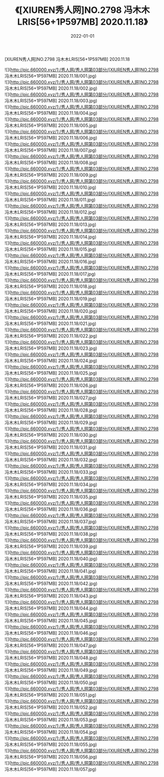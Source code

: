 ﻿---
layout: post
title:  《[XIUREN秀人网]NO.2798 冯木木LRIS[56+1P597MB] 2020.11.18》
date:   2022-01-01
img: http://pic.660000.xyz/1:/秀人网/秀人网第03部分/[XIUREN秀人网]NO.2798 冯木木LRIS[56+1P597MB] 2020.11.18/000.jpg
categories: [美女, 清纯, 唯美]
---

[XIUREN秀人网]NO.2798 冯木木LRIS[56+1P597MB] 2020.11.18

 ![](http://pic.660000.xyz/1:/秀人网/秀人网第03部分/[XIUREN秀人网]NO.2798 冯木木LRIS[56+1P597MB] 2020.11.18/001.jpg) <br>![](http://pic.660000.xyz/1:/秀人网/秀人网第03部分/[XIUREN秀人网]NO.2798 冯木木LRIS[56+1P597MB] 2020.11.18/002.jpg) <br>![](http://pic.660000.xyz/1:/秀人网/秀人网第03部分/[XIUREN秀人网]NO.2798 冯木木LRIS[56+1P597MB] 2020.11.18/003.jpg) <br>![](http://pic.660000.xyz/1:/秀人网/秀人网第03部分/[XIUREN秀人网]NO.2798 冯木木LRIS[56+1P597MB] 2020.11.18/004.jpg) <br>![](http://pic.660000.xyz/1:/秀人网/秀人网第03部分/[XIUREN秀人网]NO.2798 冯木木LRIS[56+1P597MB] 2020.11.18/005.jpg) <br>![](http://pic.660000.xyz/1:/秀人网/秀人网第03部分/[XIUREN秀人网]NO.2798 冯木木LRIS[56+1P597MB] 2020.11.18/006.jpg) <br>![](http://pic.660000.xyz/1:/秀人网/秀人网第03部分/[XIUREN秀人网]NO.2798 冯木木LRIS[56+1P597MB] 2020.11.18/007.jpg) <br>![](http://pic.660000.xyz/1:/秀人网/秀人网第03部分/[XIUREN秀人网]NO.2798 冯木木LRIS[56+1P597MB] 2020.11.18/008.jpg) <br>![](http://pic.660000.xyz/1:/秀人网/秀人网第03部分/[XIUREN秀人网]NO.2798 冯木木LRIS[56+1P597MB] 2020.11.18/009.jpg) <br>![](http://pic.660000.xyz/1:/秀人网/秀人网第03部分/[XIUREN秀人网]NO.2798 冯木木LRIS[56+1P597MB] 2020.11.18/010.jpg) <br>![](http://pic.660000.xyz/1:/秀人网/秀人网第03部分/[XIUREN秀人网]NO.2798 冯木木LRIS[56+1P597MB] 2020.11.18/011.jpg) <br>![](http://pic.660000.xyz/1:/秀人网/秀人网第03部分/[XIUREN秀人网]NO.2798 冯木木LRIS[56+1P597MB] 2020.11.18/012.jpg) <br>![](http://pic.660000.xyz/1:/秀人网/秀人网第03部分/[XIUREN秀人网]NO.2798 冯木木LRIS[56+1P597MB] 2020.11.18/013.jpg) <br>![](http://pic.660000.xyz/1:/秀人网/秀人网第03部分/[XIUREN秀人网]NO.2798 冯木木LRIS[56+1P597MB] 2020.11.18/014.jpg) <br>![](http://pic.660000.xyz/1:/秀人网/秀人网第03部分/[XIUREN秀人网]NO.2798 冯木木LRIS[56+1P597MB] 2020.11.18/015.jpg) <br>![](http://pic.660000.xyz/1:/秀人网/秀人网第03部分/[XIUREN秀人网]NO.2798 冯木木LRIS[56+1P597MB] 2020.11.18/016.jpg) <br>![](http://pic.660000.xyz/1:/秀人网/秀人网第03部分/[XIUREN秀人网]NO.2798 冯木木LRIS[56+1P597MB] 2020.11.18/017.jpg) <br>![](http://pic.660000.xyz/1:/秀人网/秀人网第03部分/[XIUREN秀人网]NO.2798 冯木木LRIS[56+1P597MB] 2020.11.18/018.jpg) <br>![](http://pic.660000.xyz/1:/秀人网/秀人网第03部分/[XIUREN秀人网]NO.2798 冯木木LRIS[56+1P597MB] 2020.11.18/019.jpg) <br>![](http://pic.660000.xyz/1:/秀人网/秀人网第03部分/[XIUREN秀人网]NO.2798 冯木木LRIS[56+1P597MB] 2020.11.18/020.jpg) <br>![](http://pic.660000.xyz/1:/秀人网/秀人网第03部分/[XIUREN秀人网]NO.2798 冯木木LRIS[56+1P597MB] 2020.11.18/021.jpg) <br>![](http://pic.660000.xyz/1:/秀人网/秀人网第03部分/[XIUREN秀人网]NO.2798 冯木木LRIS[56+1P597MB] 2020.11.18/022.jpg) <br>![](http://pic.660000.xyz/1:/秀人网/秀人网第03部分/[XIUREN秀人网]NO.2798 冯木木LRIS[56+1P597MB] 2020.11.18/023.jpg) <br>![](http://pic.660000.xyz/1:/秀人网/秀人网第03部分/[XIUREN秀人网]NO.2798 冯木木LRIS[56+1P597MB] 2020.11.18/024.jpg) <br>![](http://pic.660000.xyz/1:/秀人网/秀人网第03部分/[XIUREN秀人网]NO.2798 冯木木LRIS[56+1P597MB] 2020.11.18/025.jpg) <br>![](http://pic.660000.xyz/1:/秀人网/秀人网第03部分/[XIUREN秀人网]NO.2798 冯木木LRIS[56+1P597MB] 2020.11.18/026.jpg) <br>![](http://pic.660000.xyz/1:/秀人网/秀人网第03部分/[XIUREN秀人网]NO.2798 冯木木LRIS[56+1P597MB] 2020.11.18/027.jpg) <br>![](http://pic.660000.xyz/1:/秀人网/秀人网第03部分/[XIUREN秀人网]NO.2798 冯木木LRIS[56+1P597MB] 2020.11.18/028.jpg) <br>![](http://pic.660000.xyz/1:/秀人网/秀人网第03部分/[XIUREN秀人网]NO.2798 冯木木LRIS[56+1P597MB] 2020.11.18/029.jpg) <br>![](http://pic.660000.xyz/1:/秀人网/秀人网第03部分/[XIUREN秀人网]NO.2798 冯木木LRIS[56+1P597MB] 2020.11.18/030.jpg) <br>![](http://pic.660000.xyz/1:/秀人网/秀人网第03部分/[XIUREN秀人网]NO.2798 冯木木LRIS[56+1P597MB] 2020.11.18/031.jpg) <br>![](http://pic.660000.xyz/1:/秀人网/秀人网第03部分/[XIUREN秀人网]NO.2798 冯木木LRIS[56+1P597MB] 2020.11.18/032.jpg) <br>![](http://pic.660000.xyz/1:/秀人网/秀人网第03部分/[XIUREN秀人网]NO.2798 冯木木LRIS[56+1P597MB] 2020.11.18/033.jpg) <br>![](http://pic.660000.xyz/1:/秀人网/秀人网第03部分/[XIUREN秀人网]NO.2798 冯木木LRIS[56+1P597MB] 2020.11.18/034.jpg) <br>![](http://pic.660000.xyz/1:/秀人网/秀人网第03部分/[XIUREN秀人网]NO.2798 冯木木LRIS[56+1P597MB] 2020.11.18/035.jpg) <br>![](http://pic.660000.xyz/1:/秀人网/秀人网第03部分/[XIUREN秀人网]NO.2798 冯木木LRIS[56+1P597MB] 2020.11.18/036.jpg) <br>![](http://pic.660000.xyz/1:/秀人网/秀人网第03部分/[XIUREN秀人网]NO.2798 冯木木LRIS[56+1P597MB] 2020.11.18/037.jpg) <br>![](http://pic.660000.xyz/1:/秀人网/秀人网第03部分/[XIUREN秀人网]NO.2798 冯木木LRIS[56+1P597MB] 2020.11.18/038.jpg) <br>![](http://pic.660000.xyz/1:/秀人网/秀人网第03部分/[XIUREN秀人网]NO.2798 冯木木LRIS[56+1P597MB] 2020.11.18/039.jpg) <br>![](http://pic.660000.xyz/1:/秀人网/秀人网第03部分/[XIUREN秀人网]NO.2798 冯木木LRIS[56+1P597MB] 2020.11.18/040.jpg) <br>![](http://pic.660000.xyz/1:/秀人网/秀人网第03部分/[XIUREN秀人网]NO.2798 冯木木LRIS[56+1P597MB] 2020.11.18/041.jpg) <br>![](http://pic.660000.xyz/1:/秀人网/秀人网第03部分/[XIUREN秀人网]NO.2798 冯木木LRIS[56+1P597MB] 2020.11.18/042.jpg) <br>![](http://pic.660000.xyz/1:/秀人网/秀人网第03部分/[XIUREN秀人网]NO.2798 冯木木LRIS[56+1P597MB] 2020.11.18/043.jpg) <br>![](http://pic.660000.xyz/1:/秀人网/秀人网第03部分/[XIUREN秀人网]NO.2798 冯木木LRIS[56+1P597MB] 2020.11.18/044.jpg) <br>![](http://pic.660000.xyz/1:/秀人网/秀人网第03部分/[XIUREN秀人网]NO.2798 冯木木LRIS[56+1P597MB] 2020.11.18/045.jpg) <br>![](http://pic.660000.xyz/1:/秀人网/秀人网第03部分/[XIUREN秀人网]NO.2798 冯木木LRIS[56+1P597MB] 2020.11.18/046.jpg) <br>![](http://pic.660000.xyz/1:/秀人网/秀人网第03部分/[XIUREN秀人网]NO.2798 冯木木LRIS[56+1P597MB] 2020.11.18/047.jpg) <br>![](http://pic.660000.xyz/1:/秀人网/秀人网第03部分/[XIUREN秀人网]NO.2798 冯木木LRIS[56+1P597MB] 2020.11.18/048.jpg) <br>![](http://pic.660000.xyz/1:/秀人网/秀人网第03部分/[XIUREN秀人网]NO.2798 冯木木LRIS[56+1P597MB] 2020.11.18/049.jpg) <br>![](http://pic.660000.xyz/1:/秀人网/秀人网第03部分/[XIUREN秀人网]NO.2798 冯木木LRIS[56+1P597MB] 2020.11.18/050.jpg) <br>![](http://pic.660000.xyz/1:/秀人网/秀人网第03部分/[XIUREN秀人网]NO.2798 冯木木LRIS[56+1P597MB] 2020.11.18/051.jpg) <br>![](http://pic.660000.xyz/1:/秀人网/秀人网第03部分/[XIUREN秀人网]NO.2798 冯木木LRIS[56+1P597MB] 2020.11.18/052.jpg) <br>![](http://pic.660000.xyz/1:/秀人网/秀人网第03部分/[XIUREN秀人网]NO.2798 冯木木LRIS[56+1P597MB] 2020.11.18/053.jpg) <br>![](http://pic.660000.xyz/1:/秀人网/秀人网第03部分/[XIUREN秀人网]NO.2798 冯木木LRIS[56+1P597MB] 2020.11.18/054.jpg) <br>![](http://pic.660000.xyz/1:/秀人网/秀人网第03部分/[XIUREN秀人网]NO.2798 冯木木LRIS[56+1P597MB] 2020.11.18/055.jpg) <br>![](http://pic.660000.xyz/1:/秀人网/秀人网第03部分/[XIUREN秀人网]NO.2798 冯木木LRIS[56+1P597MB] 2020.11.18/056.jpg) <br>![](http://pic.660000.xyz/1:/秀人网/秀人网第03部分/[XIUREN秀人网]NO.2798 冯木木LRIS[56+1P597MB] 2020.11.18/057.jpg) <br>